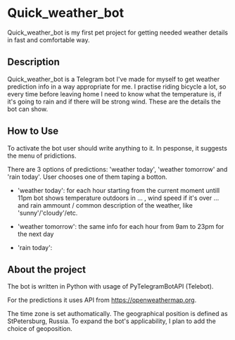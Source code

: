 # Quick_weather_bot
Quick_weather_bot is my first pet project for getting needed weather details in fast and comfortable way.

## Description
Quick_weather_bot is a Telegram bot I've made for myself to get weather prediction info in a way appropriate for me. 
I practise riding bicycle a lot, so every time before leaving home I need to know what the temperature is, if it's going to rain and if there will be strong wind. 
These are the details the bot can show. 

## How to Use
To activate the bot user should write anything to it. In pesponse, it suggests the menu of pridictions.

There are 3 options of predictions: 'weather today', 'weather tomorrow' and 'rain today'. User chooses one of them taping a botton. 

 - 'weather today': for each hour starting from the current moment untill 11pm bot shows temperature outdoors in ... , wind speed if it's over ... and rain ammount /
 common description of the weather, like 'sunny'/'cloudy'/etc.
 
 - 'weather tomorrow': the same info for each hour from 9am to 23pm for the next day
 
 - 'rain today': 

## About the project
The bot is written in Python with usage of PyTelegramBotAPI (Telebot). 

For the predictions it uses API from https://openweathermap.org.

The time zone is set authomatically. The geographical position is defined as StPetersburg, Russia. To expand the bot's applicability, I plan to add the choice of geoposition.
